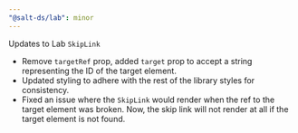```yaml
---
"@salt-ds/lab": minor
---
```


Updates to Lab `SkipLink`

- Remove `targetRef` prop, added `target` prop to accept a string representing the ID of the target element.
- Updated styling to adhere with the rest of the library styles for consistency.
- Fixed an issue where the `SkipLink` would render when the ref to the target element was broken. Now, the skip link will not render at all if the target element is not found.
